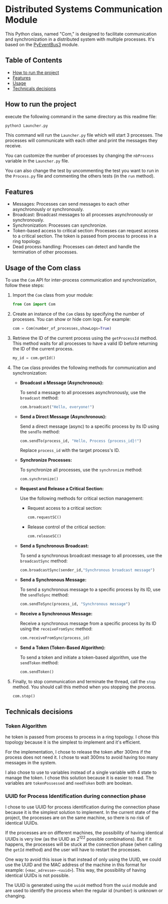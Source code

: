 # Distributed Systems Communication Module

This Python class, named "Com," is designed to facilitate communication and synchronization in a distributed system with multiple processes. It's based on the [PyEventBus3](https://pypi.org/project/PyEventBus3/) module.

## Table of Contents

- [How to run the project](#how-to-run-the-project)
- [Features](#features)
- [Usage](#usage)
- [Technicals decisions](#technicals-decisions)

## How to run the project

execute the following command in the same directory as this readme file:

```bash
python3 Launcher.py
```

This command will run the `Launcher.py` file which will start 3 processes. The processes will communicate with each other and print the messages they receive.

You can customize the number of processes by changing the `nbProcess` variable in the `Launcher.py` file.

You can also change the test by uncommenting the test you want to run in the `Process.py` file and commenting the others tests (in the `run` method).

## Features

- Messages: Processes can send messages to each other asynchronously or synchronously.
- Broadcast: Broadcast messages to all processes asynchronously or synchronously.
- Synchronization: Processes can synchronize.
- Token-based access to critical section: Processes can request access to a critical section. The token is passed from process to process in a ring topology.
- Dead process handling: Processes can detect and handle the termination of other processes.

## Usage of the Com class

To use the `Com` API for inter-process communication and synchronization, follow these steps:

1. Import the `Com` class from your module:

   ```python
   from Com import Com
   ```

2. Create an instance of the `Com` class by specifying the number of processes. You can show or hide com logs. For example:

   ```python
   com = Com(number_of_processes,showLogs=True)
   ```

3. Retrieve the ID of the current process using the `getProcessId` method. This method waits for all processes to have a valid ID before returning the ID of the current process.

   ```python
   my_id = com.getId()
   ```

4. The `Com` class provides the following methods for communication and synchronization:

   - **Broadcast a Message (Asynchronous):**

     To send a message to all processes asynchronously, use the `broadcast` method:

     ```python
     com.broadcast("Hello, everyone!")
     ```

   - **Send a Direct Message (Asynchronous):**

     Send a direct message (async) to a specific process by its ID using the `sendTo` method:

     ```python
     com.sendTo(process_id, "Hello, Process {process_id}!")
     ```

     Replace `process_id` with the target process's ID.

   - **Synchronize Processes:**

     To synchronize all processes, use the `synchronize` method:

     ```python
     com.synchronize()
     ```

   - **Request and Release a Critical Section:**

     Use the following methods for critical section management:

     - Request access to a critical section:

       ```python
       com.requestSC()
       ```

     - Release control of the critical section:

       ```python
       com.releaseSC()
       ```

   - **Send a Synchronous Broadcast:**

     To send a synchronous broadcast message to all processes, use the `broadcastSync` method:

     ```python
     com.broadcastSync(sender_id,"Synchronous broadcast message")
     ```

   - **Send a Synchronous Message:**

     To send a synchronous message to a specific process by its ID, use the `sendToSync` method:

     ```python
     com.sendToSync(process_id, "Synchronous message")
     ```

   - **Receive a Synchronous Message:**

     Receive a synchronous message from a specific process by its ID using the `receiveFromSync` method:

     ```python
     com.receiveFromSync(process_id)
     ```

   - **Send a Token (Token-Based Algorithm):**

     To send a token and initiate a token-based algorithm, use the `sendToken` method:

     ```python
     com.sendToken()
     ```

5. Finally, to stop communication and terminate the thread, call the `stop` method. You should call this method when you stopping the process.

   ```python
   com.stop()
   ```

## Technicals decisions

### Token Algorithm

he token is passed from process to process in a ring topology. I chose this topology because it is the simplest to implement and it's efficient.

For the implementation, I chose to release the token after 300ms if the process does not need it. I chose to wait 300ms to avoid having too many messages in the system.

I also chose to use to variables instead of a single variable with 4 state to manage the token. I chose this solution because it is easier to read. The variables are `tokenPossessed` and `needToken` both are boolean.

### UUID for Process Identification during connection phase

I chose to use UUID for process identification during the connection phase because it is the simplest solution to implement. In the current state of the project, the processes are on the same machine, so there is no risk of identical UUIDs.

If the processes are on different machines, the possibility of having identical UUIDs is very low (as the UUID as 2<sup>122</sup> possible combinations). But if it happens, the processes will be stuck at the connection phase (when calling the `getId` method) and the user will have to restart the processes.

One way to avoid this issue is that instead of only using the UUID, we could use the UUID and the MAC address of the machine in this format for example: (`<mac_adresse>-<uuid>`). This way, the possibility of having identical UUIDs is not possible.

The UUID is generated using the `uuid4` method from the `uuid` module and are used to identify the process when the regular id (number) is unknown or changing.

